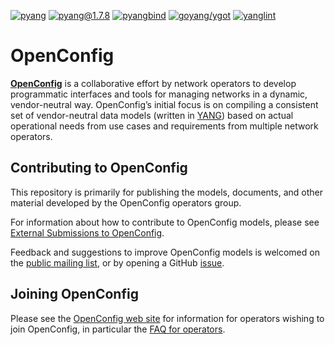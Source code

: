 [![pyang](https://storage.googleapis.com/artifacts.disco-idea-817.appspot.com/compatibility-badges/openconfig-public:pyang.svg)](https://storage.googleapis.com/artifacts.disco-idea-817.appspot.com/compatibility-badges/openconfig-public:pyang.html)
[![pyang@1.7.8](https://storage.googleapis.com/artifacts.disco-idea-817.appspot.com/compatibility-badges/openconfig-public:pyang@1.7.8.svg)](https://storage.googleapis.com/artifacts.disco-idea-817.appspot.com/compatibility-badges/openconfig-public:pyang@1.7.8.html)
[![pyangbind](https://storage.googleapis.com/artifacts.disco-idea-817.appspot.com/compatibility-badges/openconfig-public:pyangbind.svg)](https://storage.googleapis.com/artifacts.disco-idea-817.appspot.com/compatibility-badges/openconfig-public:pyangbind.html)
[![goyang/ygot](https://storage.googleapis.com/artifacts.disco-idea-817.appspot.com/compatibility-badges/openconfig-public:goyang-ygot.svg)](https://storage.googleapis.com/artifacts.disco-idea-817.appspot.com/compatibility-badges/openconfig-public:goyang-ygot.html)
[![yanglint](https://storage.googleapis.com/artifacts.disco-idea-817.appspot.com/compatibility-badges/openconfig-public:yanglint.svg)](https://storage.googleapis.com/artifacts.disco-idea-817.appspot.com/compatibility-badges/openconfig-public:yanglint.html)

# OpenConfig

[**OpenConfig**](http://www.openconfig.net) is a collaborative effort by network
operators to develop programmatic interfaces and tools for managing networks in
a dynamic, vendor-neutral way.  OpenConfig’s initial focus is on compiling a
consistent set of vendor-neutral data models (written in
[YANG](http://datatracker.ietf.org/doc/rfc6020/)) based on actual operational
needs from use cases and requirements from multiple network operators.

## Contributing to OpenConfig

This repository is primarily for publishing the models, documents, and other
material developed by the OpenConfig operators group.

For information about how to contribute to OpenConfig models, please
see [External Submissions to OpenConfig](doc/external-contributions-guide.md).

Feedback and suggestions to improve OpenConfig models is welcomed on the
[public mailing list](https://groups.google.com/forum/?hl=en#!forum/netopenconfig),
or by opening a GitHub [issue](https://github.com/openconfig/public/issues).

## Joining OpenConfig

Please see the [OpenConfig web site](http://www.openconfig.net) for information
for operators wishing to join OpenConfig, in particular the
[FAQ for operators](http://openconfig.net/docs/faq-for-operators/).

